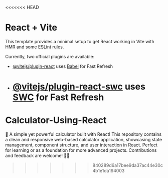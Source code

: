 <<<<<<< HEAD

# React + Vite

This template provides a minimal setup to get React working in Vite with HMR and some ESLint rules.

Currently, two official plugins are available:

- [@vitejs/plugin-react](https://github.com/vitejs/vite-plugin-react/blob/main/packages/plugin-react/README.md) uses [Babel](https://babeljs.io/) for Fast Refresh
- # [@vitejs/plugin-react-swc](https://github.com/vitejs/vite-plugin-react-swc) uses [SWC](https://swc.rs/) for Fast Refresh

# Calculator-Using-React

🚀 A simple yet powerful calculator built with React! This repository contains a clean and responsive web-based calculator application, showcasing state management, component structure, and user interaction in React. Perfect for learning or as a foundation for more advanced projects. Contributions and feedback are welcome! 🧮✨

> > > > > > > 840289d6a17bee9da37ac44e30c4b1e1da194003
